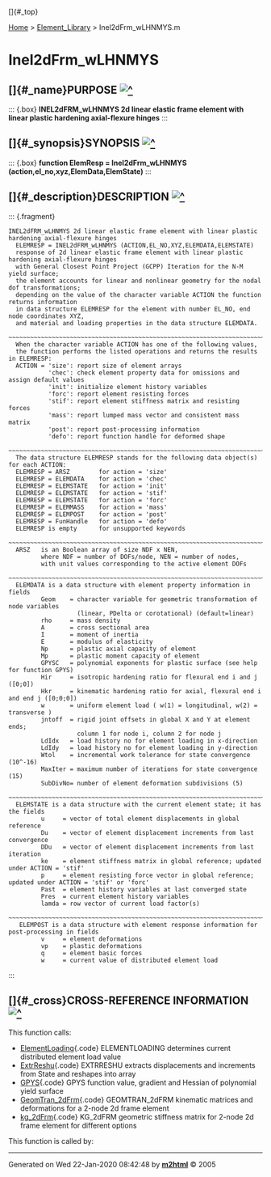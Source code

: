 []{#_top}

<div>

[Home](../FEDEASLab.html) \> [Element_Library](FEDEASLab.html) \>
Inel2dFrm_wLHNMYS.m

</div>

# Inel2dFrm_wLHNMYS

## []{#_name}PURPOSE [![\^](../up.png)](#_top)

::: {.box}
**INEL2dFRM_wLHNMYS 2d linear elastic frame element with linear plastic
hardening axial-flexure hinges**
:::

## []{#_synopsis}SYNOPSIS [![\^](../up.png)](#_top)

::: {.box}
**function ElemResp = Inel2dFrm_wLHNMYS
(action,el_no,xyz,ElemData,ElemState)**
:::

## []{#_description}DESCRIPTION [![\^](../up.png)](#_top)

::: {.fragment}
``` {.comment}
INEL2dFRM_wLHNMYS 2d linear elastic frame element with linear plastic hardening axial-flexure hinges
  ELEMRESP = INEL2dFRM_wLHNMYS (ACTION,EL_NO,XYZ,ELEMDATA,ELEMSTATE)
  response of 2d linear elastic frame element with linear plastic hardening axial-flexure hinges
  with General Closest Point Project (GCPP) Iteration for the N-M yield surface;
  the element accounts for linear and nonlinear geometry for the nodal dof transformations; 
  depending on the value of the character variable ACTION the function returns information
  in data structure ELEMRESP for the element with number EL_NO, end node coordinates XYZ,
  and material and loading properties in the data structure ELEMDATA.
  ~~~~~~~~~~~~~~~~~~~~~~~~~~~~~~~~~~~~~~~~~~~~~~~~~~~~~~~~~~~~~~~~~~~~~~~~~~~~~~~~~~~~~~~~~
  When the character variable ACTION has one of the following values,
  the function performs the listed operations and returns the results in ELEMRESP:
  ACTION = 'size': report size of element arrays
           'chec': check element property data for omissions and assign default values
           'init': initialize element history variables
           'forc': report element resisting forces
           'stif': report element stiffness matrix and resisting forces
           'mass': report lumped mass vector and consistent mass matrix
           'post': report post-processing information
           'defo': report function handle for deformed shape
  ~~~~~~~~~~~~~~~~~~~~~~~~~~~~~~~~~~~~~~~~~~~~~~~~~~~~~~~~~~~~~~~~~~~~~~~~~~~~~~~~~~~~~~~~~
  The data structure ELEMRESP stands for the following data object(s) for each ACTION:
  ELEMRESP = ARSZ        for action = 'size' 
  ELEMRESP = ELEMDATA    for action = 'chec'
  ELEMRESP = ELEMSTATE   for action = 'init'
  ELEMRESP = ELEMSTATE   for action = 'stif'
  ELEMRESP = ELEMSTATE   for action = 'forc'
  ELEMRESP = ELEMMASS    for action = 'mass'
  ELEMRESP = ELEMPOST    for action = 'post'
  ELEMRESP = FunHandle   for action = 'defo'
  ELEMRESP is empty      for unsupported keywords
  ~~~~~~~~~~~~~~~~~~~~~~~~~~~~~~~~~~~~~~~~~~~~~~~~~~~~~~~~~~~~~~~~~~~~~~~~~~~~~~~~~~~~~~~~~
  ARSZ   is an Boolean array of size NDF x NEN,
         where NDF = number of DOFs/node, NEN = number of nodes,
         with unit values corresponding to the active element DOFs
   ~~~~~~~~~~~~~~~~~~~~~~~~~~~~~~~~~~~~~~~~~~~~~~~~~~~~~~~~~~~~~~~~~~~~~~~~~~~~~~~~~~~~~~~~
  ELEMDATA is a data structure with element property information in fields
         Geom    = character variable for geometric transformation of node variables
                   (linear, PDelta or corotational) (default=linear)
         rho     = mass density
         A       = cross sectional area
         I       = moment of inertia
         E       = modulus of elasticity
         Np      = plastic axial capacity of element
         Mp      = plastic moment capacity of element
         GPYSC   = polynomial exponents for plastic surface (see help for function GPYS)
         Hir     = isotropic hardening ratio for flexural end i and j ([0;0])
         Hkr     = kinematic hardening ratio for axial, flexural end i and end j ([0;0;0])
         w       = uniform element load ( w(1) = longitudinal, w(2) = transverse )
         jntoff  = rigid joint offsets in global X and Y at element ends;
                   column 1 for node i, column 2 for node j
         LdIdx   = load history no for element loading in x-direction
         LdIdy   = load history no for element loading in y-direction
         Wtol    = incremental work tolerance for state convergence (10^-16)
         MaxIter = maximum number of iterations for state convergence (15)
         SubDivNo= number of element deformation subdivisions (5)
  ~~~~~~~~~~~~~~~~~~~~~~~~~~~~~~~~~~~~~~~~~~~~~~~~~~~~~~~~~~~~~~~~~~~~~~~~~~~~~~~~~~~~~~~~~
  ELEMSTATE is a data structure with the current element state; it has the fields
         u     = vector of total element displacements in global reference
         Du    = vector of element displacement increments from last convergence
         DDu   = vector of element displacement increments from last iteration
         ke    = element stiffness matrix in global reference; updated under ACTION = 'stif'
         p     = element resisting force vector in global reference; updated under ACTION = 'stif' or 'forc'
         Past  = element history variables at last converged state
         Pres  = current element history variables
         lamda = row vector of current load factor(s)
  ~~~~~~~~~~~~~~~~~~~~~~~~~~~~~~~~~~~~~~~~~~~~~~~~~~~~~~~~~~~~~~~~~~~~~~~~~~~~~~~~~~~~~~~~~
   ELEMPOST is a data structure with element response information for post-processing in fields
         v     = element deformations
         vp    = plastic deformations
         q     = element basic forces
         w     = current value of distributed element load
```
:::

## []{#_cross}CROSS-REFERENCE INFORMATION [![\^](../up.png)](#_top)

This function calls:

-   [ElementLoading](ElementLoading.html "function wC = ElementLoading (w0,lamda,LdId)"){.code}
    ELEMENTLOADING determines current distributed element load value
-   [ExtrReshu](ExtrReshu.html "function [u,Du,DDu] = ExtrReshu (State,ndf,nen)"){.code}
    EXTRRESHU extracts displacements and increments from State and
    reshapes into array
-   [GPYS](GPYS.html "function [f,g,h] = GPYS (GPYSC,xyz,ScVec)"){.code}
    GPYS function value, gradient and Hessian of polynomial yield
    surface
-   [GeomTran_2dFrm](GeomTran_2dFrm.html "function [ag,bg,ab,v,Dv,DDv] = GeomTran_2dFrm (option,xyz,GeomData,u,Du,DDu)"){.code}
    GEOMTRAN_2dFRM kinematic matrices and deformations for a 2-node 2d
    frame element
-   [kg_2dFrm](kg_2dFrm.html "function kg = kg_2dFrm (option,xyz,u,q)"){.code}
    KG_2dFRM geometric stiffness matrix for 2-node 2d frame element for
    different options

This function is called by:

------------------------------------------------------------------------

Generated on Wed 22-Jan-2020 08:42:48 by
**[m2html](http://www.artefact.tk/software/matlab/m2html/ "Matlab Documentation in HTML")**
© 2005
